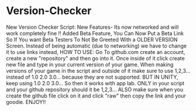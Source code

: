 # Version-Checker
New Version Checker Script:
New Features-
Its now networked and will work completely fine !!
Added Beta Feature, You Can Now Put a Beta Link So If You want Beta Testers To Not Be Greeted With a OLDER VERSION Screen.
Instead of being automatic (due to networking) we have to change it to use links instead, HOW TO USE: Go To github.com create an account,
create a new "repository" and then go into it. Once inside of it click create new file and type in your current version of your game. When making versions of your game in the script and outside of it make sure to use 1,2,3... instead of 1.0 2.0 3.0... because they are not supported. BUT IN UNITY, keep using 1.0 2.0 3.0... So then it works with app lab. ONLY in your script and your github repository should it be 1,2,3... ALSO make sure when you create the github file click on it and click "raw" then copy the link and your goodie. ENJOY!! 
